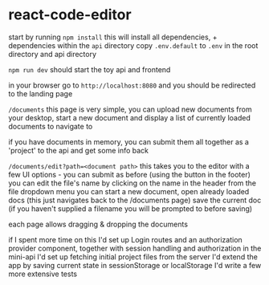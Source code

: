 # react-code-editor

start by running `npm install`
this will install all dependencies, + dependencies within the `api` directory
copy `.env.default` to `.env` in the root directory and api directory

`npm run dev` should start the toy api and frontend


in your browser go to `http://localhost:8080` and you should be redirected to the landing page

`/documents`
this page is very simple, you can upload new documents from your desktop, start a new document
and display a list of currently loaded documents to navigate to

if you have documents in memory, you can submit them all together as a 'project' to the api and get some info back

`/documents/edit?path=<document path>`
this takes you to the editor with a few UI options - 
you can submit as before (using the button in the footer)
you can edit the file's name by clicking on the name in the header
from the file dropdown menu you can start a new document, 
open already loaded docs (this just navigates back to the /documents page)
save the current doc (if you haven't supplied a filename you will be prompted to before saving)

each page allows dragging & dropping the documents


if I spent more time on this I'd set up Login routes and an authorization provider component,
together with session handling and authorization in the mini-api
I'd set up fetching initial project files from the server
I'd extend the app by saving current state in sessionStorage or localStorage
I'd write a few more extensive tests